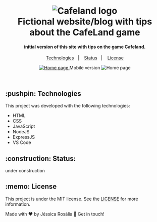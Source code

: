 <h1 align="center">
    <img alt="Cafeland logo" src="https://github.com/jessicarf18/CafeLand/blob/master/public/images/cover-mobile.jpg" />
    <br>
    Fictional website/blog with tips about the CafeLand game
</h1>

<h4 align="center">
  initial version of this site with tips on the game Cafeland.
</h4>
<p align="center">
  <a href="#technologies">Technologies</a>&nbsp;&nbsp;&nbsp;|&nbsp;&nbsp;&nbsp;
   <a href="#status">Status</a>&nbsp;&nbsp;&nbsp;|&nbsp;&nbsp;&nbsp;
  <a href="#license">License</a>
</p>

<p align="center">
  <a href="https://floating-fjord-87881.herokuapp.com/" target="_blank">
    <img alt="Home page" src="https://github.com/jessicarf18/CafeLand/blob/master/public/images/assets-reame/gif-page.gif">
  </a>
    Mobile version
    <img alt="Home page" src="https://github.com/jessicarf18/CafeLand/blob/master/public/images/assets-reame/mobile.png">
</p>
<br>

<h2 id="technologies"> :pushpin: Technologies </h2>

This project was developed with the following technologies:

- HTML
- CSS
- JavaScript
- NodeJS
- ExpressJS
- VS Code

<h2 id="status"> :construction: Status:</h2> under construction  

<h2 id="license"> :memo: License </h2>

This project is under the MIT license. See the [LICENSE](https://github.com/jessicarf18/CafeLand/blob/master/LICENSE) for more information.

Made with ♥ by Jéssica Rosália 👋 Get in touch!

